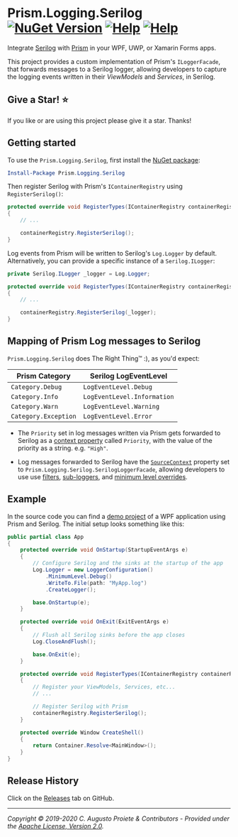 # Prism.Logging.Serilog [![NuGet Version](http://img.shields.io/nuget/v/Prism.Logging.Serilog.svg?style=flat)](https://www.nuget.org/packages/Prism.Logging.Serilog/) [![Help](https://img.shields.io/badge/stackoverflow-serilog-orange.svg)](http://stackoverflow.com/questions/tagged/serilog) [![Help](https://img.shields.io/badge/stackoverflow-prism-00a5f1.svg)](http://stackoverflow.com/questions/tagged/prism)

Integrate [Serilog](https://serilog.net) with [Prism](https://prismlibrary.github.io) in your WPF, UWP, or Xamarin Forms apps.

This project provides a custom implementation of Prism's `ILoggerFacade`, that forwards messages to a Serilog logger, allowing developers to capture the logging events written in their _ViewModels_ and _Services_, in Serilog.

## Give a Star! :star:

If you like or are using this project please give it a star. Thanks!

## Getting started

To use the `Prism.Logging.Serilog`, first install the [NuGet package](https://nuget.org/packages/prism.logging.serilog):

```powershell
Install-Package Prism.Logging.Serilog
```

Then register Serilog with Prism's `IContainerRegistry` using `RegisterSerilog()`:

```csharp
protected override void RegisterTypes(IContainerRegistry containerRegistry)
{
    // ...

    containerRegistry.RegisterSerilog();
}
```

Log events from Prism will be written to Serilog's `Log.Logger` by default. Alternatively, you can provide a specific instance of a `Serilog.ILogger`:

```csharp
private Serilog.ILogger _logger = Log.Logger;

protected override void RegisterTypes(IContainerRegistry containerRegistry)
{
    // ...

    containerRegistry.RegisterSerilog(_logger);
}
```

## Mapping of Prism Log messages to Serilog

`Prism.Logging.Serilog` does The Right Thing™ :), as you'd expect:

| Prism Category       | Serilog LogEventLevel       |
| -------------------- | --------------------------- |
| `Category.Debug`     | `LogEventLevel.Debug`       |
| `Category.Info`      | `LogEventLevel.Information` |
| `Category.Warn`      | `LogEventLevel.Warning`     |
| `Category.Exception` | `LogEventLevel.Error`       |

* The `Priority` set in log messages written via Prism gets forwarded to Serilog as a [context property](https://github.com/serilog/serilog/wiki/Writing-Log-Events#correlation) called `Priority`, with the value of the priority as a string. e.g. `"High"`.

* Log messages forwarded to Serilog have the [`SourceContext`](https://github.com/serilog/serilog/wiki/Writing-Log-Events#source-contexts) property set to `Prism.Logging.Serilog.SerilogLoggerFacade`, allowing developers to use use [filters](https://github.com/serilog/serilog/wiki/Configuration-Basics#filters), [sub-loggers](https://github.com/serilog/serilog/wiki/Configuration-Basics#sub-loggers), and [minimum level overrides](https://github.com/serilog/serilog/wiki/AppSettings#adding-minimum-level-overrides).

## Example

In the source code you can find a [demo project](sample) of a WPF application using Prism and Serilog. The initial setup looks something like this:

```csharp
public partial class App
{
    protected override void OnStartup(StartupEventArgs e)
    {
        // Configure Serilog and the sinks at the startup of the app
        Log.Logger = new LoggerConfiguration()
            .MinimumLevel.Debug()
            .WriteTo.File(path: "MyApp.log")
            .CreateLogger();

        base.OnStartup(e);
    }

    protected override void OnExit(ExitEventArgs e)
    {
        // Flush all Serilog sinks before the app closes
        Log.CloseAndFlush();

        base.OnExit(e);
    }

    protected override void RegisterTypes(IContainerRegistry containerRegistry)
    {
        // Register your ViewModels, Services, etc...
        // ...

        // Register Serilog with Prism
        containerRegistry.RegisterSerilog();
    }

    protected override Window CreateShell()
    {
        return Container.Resolve<MainWindow>();
    }
}
```

## Release History

Click on the [Releases](https://github.com/augustoproiete/prism-logging-serilog/releases) tab on GitHub.

---

_Copyright &copy; 2019-2020 C. Augusto Proiete & Contributors - Provided under the [Apache License, Version 2.0](http://apache.org/licenses/LICENSE-2.0.html)._
